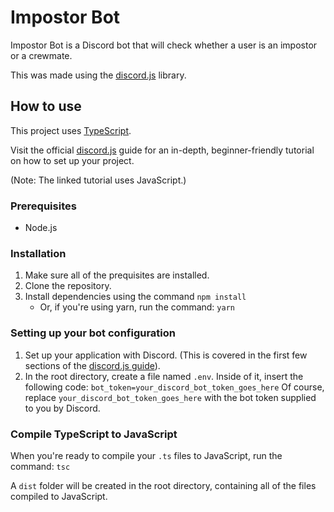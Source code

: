 # Impostor Bot
Impostor Bot is a Discord bot that will check whether a user is an impostor or a crewmate.

This was made using the [discord.js](https://github.com/discordjs/discord.js) library.

## How to use
This project uses [TypeScript](https://www.typescriptlang.org).

Visit the official [discord.js](https://discordjs.guide/) guide for an in-depth, beginner-friendly tutorial on how to set up your project.

(Note: The linked tutorial uses JavaScript.)

### Prerequisites
- Node.js

### Installation
1. Make sure all of the prequisites are installed.
2. Clone the repository.
3. Install dependencies using the command `npm install`
    - Or, if you're using yarn, run the command: `yarn`

### Setting up your bot configuration
1. Set up your application with Discord. (This is covered in the first few sections of the [discord.js guide](https://discordjs.guide/)).
2. In the root directory, create a file named `.env`. Inside of it, insert the following code:
`bot_token=your_discord_bot_token_goes_here`
Of course, replace `your_discord_bot_token_goes_here` with the bot token supplied to you by Discord. 

### Compile TypeScript to JavaScript

When you're ready to compile your `.ts` files to JavaScript, run the command: ```tsc```

A `dist` folder will be created in the root directory, containing all of the files compiled to JavaScript.



